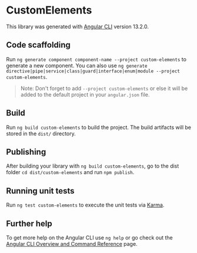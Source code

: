 # CustomElements

This library was generated with [Angular CLI](https://github.com/angular/angular-cli) version 13.2.0.

## Code scaffolding

Run `ng generate component component-name --project custom-elements` to generate a new component. You can also use `ng generate directive|pipe|service|class|guard|interface|enum|module --project custom-elements`.
> Note: Don't forget to add `--project custom-elements` or else it will be added to the default project in your `angular.json` file. 

## Build

Run `ng build custom-elements` to build the project. The build artifacts will be stored in the `dist/` directory.

## Publishing

After building your library with `ng build custom-elements`, go to the dist folder `cd dist/custom-elements` and run `npm publish`.

## Running unit tests

Run `ng test custom-elements` to execute the unit tests via [Karma](https://karma-runner.github.io).

## Further help

To get more help on the Angular CLI use `ng help` or go check out the [Angular CLI Overview and Command Reference](https://angular.io/cli) page.
